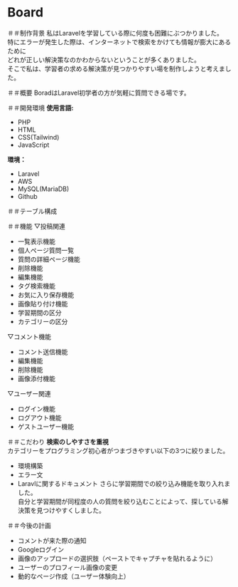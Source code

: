 <h1 class="align-center">Board</h1>

＃＃制作背景
私はLaravelを学習している際に何度も困難にぶつかりました。<br>
特にエラーが発生した際は、インターネットで検索をかけても情報が膨大にあるために<br>
どれが正しい解決策なのかわからないということが多くありました。<br>
そこで私は、学習者の求める解決策が見つかりやすい場を制作しようと考えました。<br>

＃＃概要
BoradはLaravel初学者の方が気軽に質問できる場です。<br>


＃＃開発環境
<b>使用言語:</b><br>
- PHP
- HTML
- CSS(Tailwind)
- JavaScript

<b>環境：</b><br>
- Laravel
- AWS
- MySQL(MariaDB)
- Github

＃＃テーブル構成
<img class="width-60" scr="https://res.cloudinary.com/dz7grtuvv/image/upload/v1690771236/%E3%82%B9%E3%82%AF%E3%83%AA%E3%83%BC%E3%83%B3%E3%82%B7%E3%83%A7%E3%83%83%E3%83%88_18_jldzw0.png">

＃＃機能
▽投稿関連
- 一覧表示機能
- 個人ページ質問一覧
- 質問の詳細ページ機能
- 削除機能
- 編集機能
- タグ検索機能
- お気に入り保存機能
- 画像貼り付け機能
- 学習期間の区分
- カテゴリーの区分

▽コメント機能
- コメント送信機能
- 編集機能
- 削除機能
- 画像添付機能

▽ユーザー関連
- ログイン機能
- ログアウト機能
- ゲストユーザー機能

＃＃こだわり
<b>検索のしやすさを重視</b><br>
カテゴリーをプログラミング初心者がつまづきやすい以下の3つに絞りました。<br>
- 環境構築
- エラー文
- Laravlに関するドキュメント
さらに学習期間での絞り込み機能を取り入れました。<br>
自分と学習期間が同程度の人の質問を絞り込むことによって、探している解決策を見つけやすくしました。

＃＃今後の計画
- コメントが来た際の通知
- Googleログイン
- 画像のアップロードの選択肢（ペーストでキャプチャを貼れるように）
- ユーザーのプロフィール画像の変更
- 動的なページ作成（ユーザー体験向上）


